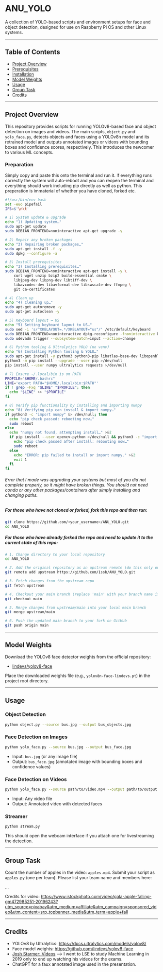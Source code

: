 # ANU_YOLO

A collection of YOLO-based scripts and environment setups for face and object detection, designed for use on Raspberry Pi OS and other Linux systems.

---

## Table of Contents
- [Project Overview](#project-overview)
- [Prerequisites](#prerequisites)
- [Installation](#installation)
- [Model Weights](#model-weights)
- [Usage](#usage)
- [Group Task](#group-task)
- [Credits](#credits)

---

## Project Overview
This repository provides scripts for running YOLOv8-based face and object detection on images and videos. The main scripts, `object.py` and `yolo_face.py`, detects objects and faces using a YOLOv8n model and its retrained model and outputs annotated images or videos with bounding boxes and confidence scores, respectively. This introduces the newcomer to various ML concepts.

### Preparation

Simply copy and paste this onto the terminal and run it. If everything runs correctly the system will auto-reboot and you can reopen the terminal and everything should work including pip directly as well as python. This preperation is immaterial of whether you have cloned, forked etc.

```bash
#!/usr/bin/env bash
set -euo pipefail
IFS=$'\n\t'

# 1) System update & upgrade
echo "1) Updating system…"
sudo apt-get update
sudo DEBIAN_FRONTEND=noninteractive apt-get upgrade -y

# 2) Repair any broken packages
echo "2) Repairing broken packages…"
sudo apt-get install -f -y
sudo dpkg --configure -a

# 3) Install prerequisites
echo "3) Installing prerequisites…"
sudo DEBIAN_FRONTEND=noninteractive apt-get install -y \
    curl wget unzip bzip2 build-essential cmake \
    libjpeg-dev libpng-dev libtiff-dev \
    libavcodec-dev libavformat-dev libswscale-dev ffmpeg \
    git ca-certificates

# 4) Clean up
echo "4) Cleaning up…"
sudo apt-get autoremove -y
sudo apt-get autoclean -y

# 5) Keyboard layout → US
echo "5) Setting keyboard layout to US…"
sudo sed -i 's/^XKBLAYOUT=.*/XKBLAYOUT="us"/' /etc/default/keyboard
sudo DEBIAN_FRONTEND=noninteractive dpkg-reconfigure -fnoninteractive keyboard-configuration
sudo udevadm trigger --subsystem-match=input --action=change

# 6) Python tooling & Ultralytics YOLO (no venv)
echo "6) Installing Python tooling & YOLO…"
sudo apt-get install -y python3 python3-pip libatlas-base-dev libopenblas-dev
python3 -m pip install --upgrade --user pip >/dev/null
pip install --user numpy ultralytics requests >/dev/null

# 7) Ensure ~/.local/bin is on PATH
PROFILE="$HOME/.bashrc"
LINE='export PATH="$HOME/.local/bin:$PATH"'
if ! grep -Fxq "$LINE" "$PROFILE"; then
  echo "$LINE" >> "$PROFILE"
fi

# 8) Verify pip functionality by installing and importing numpy
echo "8) Verifying pip can install & import numpy…"
if python3 -c "import numpy" &> /dev/null; then
  echo "pip check passed: rebooting now…"
  sudo reboot
else
  echo "numpy not found, attempting install…" >&2
  if pip install --user opencv-python >/dev/null && python3 -c "import opencv-python" &> /dev/null; then
    echo "pip check passed after install: rebooting now…"
    sudo reboot
  else
    echo "ERROR: pip failed to install or import numpy." >&2
    exit 1
  fi
fi

```

###### Error that I made was upgrading your systems but most of you did not complete properly, so it might have broken things. You should not need conda or any other packages/containers after simply installing and changing paths.

##### For those who have not cloned or forked, fork this repo and then run:

```bash
git clone https://github.com/<your_username>/ANU_YOLO.git
cd ANU_YOLO
```
##### For those who have already forked the repo and need to update it to the current state of this repo:

```bash
# 1. Change directory to your local repository
cd ANU_YOLO

# 2. Add the original repository as an upstream remote (do this only once)
git remote add upstream https://github.com/1ssb/ANU_YOLO.git

# 3. Fetch changes from the upstream repo
git fetch upstream

# 4. Checkout your main branch (replace 'main' with your branch name if different)
git checkout main

# 5. Merge changes from upstream/main into your local main branch
git merge upstream/main

# 6. Push the updated main branch to your fork on GitHub
git push origin main
```
---

## Model Weights

Download the YOLOv8 face detector weights from the official repository:
- [lindevs/yolov8-face](https://github.com/lindevs/yolov8-face)

Place the downloaded weights file (e.g., `yolov8n-face-lindevs.pt`) in the project root directory.

---

## Usage

### Object Detection

```bash
python object.py --source bus.jpg --output bus_objects.jpg
```

### Face Detection on Images

```bash
python yolo_face.py --source bus.jpg --output bus_face.jpg
```
- Input: `bus.jpg` (or any image file)
- Output: `bus_face.jpg` (annotated image with bounding boxes and confidence values)

### Face Detection on Videos

```bash
python yolo_face.py --source path/to/video.mp4 --output path/to/output.mp4
```
- Input: Any video file
- Output: Annotated video with detected faces

### Streamer

```bash
python stream.py
```

This should open the webcam interface if you attach one for livestreaming the detection.

---

## Group Task

Count the number of apples in the video: `apples.mp4`. Submit your script as `apples.py` (one per team). Please list your team name and members here:

...

Credits for video: https://www.istockphoto.com/video/gala-apple-falling-gm472985251-20196243?utm_source=pixabay&utm_medium=affiliate&utm_campaign=sponsored_video&utm_content=srp_topbanner_media&utm_term=apple+fall

---

## Credits

- YOLOv8 by Ultralytics: https://docs.ultralytics.com/models/yolov8/
- Face model weights: https://github.com/lindevs/yolov8-face
- [Josh Starmer: Videos](https://www.youtube.com/channel/UCtYLUTtgS3k1Fg4y5tAhLbw) --> I went to LSE to study Machine Learning in 2019 only to end up watching his videos for the exams.
- ChatGPT for a faux annotated image used in the presentation.
